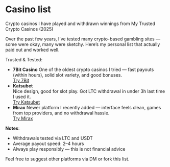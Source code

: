 # Casino list
Crypto casinos I have played and withdrawn winnings from 
My Trusted Crypto Casinos (2025)

Over the past few years, I’ve tested many crypto-based gambling sites — some were okay, many were sketchy. Here’s my personal list that actually paid out and worked well.

 Trusted & Tested:
- **7Bit Casino** 
One of the oldest crypto casinos I tried — fast payouts (within hours), solid slot variety, and good bonuses.  
 [Try 7Bit](https://7bit.partners/p9a17e30d)
- **Katsubet**  
Nice design, good for slot play. Got LTC withdrawal in under 3h last time I used it.  
   [Try Katsubet](https://katsubet.partners/pd2a32405)
- **Mirax** 
Newer platform I recently added — interface feels clean, games from top providers, and no withdrawal hassle.  
   [Try Mirax](https://mirax.partners/p699d165a)

 **Notes**:
- Withdrawals tested via LTC and USDT
- Average payout speed: 2–4 hours
- Always play responsibly — this is not financial advice

Feel free to suggest other platforms via DM or fork this list.
